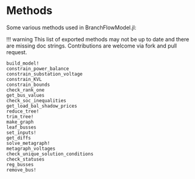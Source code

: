 # Methods
Some various methods used in BranchFlowModel.jl:

!!! warning
    This list of exported methods may not be up to date and there are missing doc strings.
    Contributions are welcome via fork and pull request.

```@docs
build_model!
constrain_power_balance
constrain_substation_voltage
constrain_KVL
constrain_bounds
check_rank_one
get_bus_values 
check_soc_inequalities
get_load_bal_shadow_prices
reduce_tree!
trim_tree!
make_graph
leaf_busses
set_inputs!
get_diffs
solve_metagraph!
metagraph_voltages
check_unique_solution_conditions
check_statuses
reg_busses
remove_bus!
```